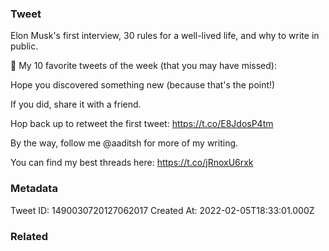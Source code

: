 ### Tweet
Elon Musk's first interview, 30 rules for a well-lived life, and why to write in public.

🧵 My 10 favorite tweets of the week (that you may have missed):

Hope you discovered something new (because that's the point!)

If you did, share it with a friend.

Hop back up to retweet the first tweet: https://t.co/E8JdosP4tm

By the way, follow me @aaditsh for more of my writing.

You can find my best threads here: https://t.co/jRnoxU6rxk

### Metadata
Tweet ID: 1490030720127062017
Created At: 2022-02-05T18:33:01.000Z

### Related

